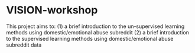 # VISION-workshop
This project aims to: 
(1) a brief introduction to the un-supervised learning methods using domestic/emotional abuse subreddit
(2) a brief introduction to the supervised learning methods using domestic/emotional abuse subreddit data
